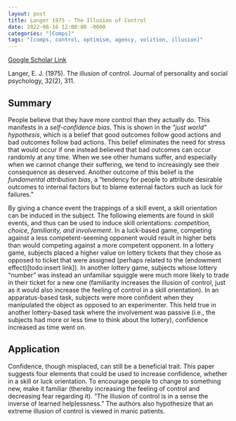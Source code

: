 ```yaml
---
layout: post
title: Langer 1975 - The Illusion of Control
date: 2022-06-16 12:00:00 -0600
categories: "[Comps]"
tags: "[comps, control, optimism, agency, volition, illusion]"
---
```

[Google Scholar Link](https://scholar.google.com/scholar?hl=en&as_sdt=0%2C45&q=The+illusion+of+control&btnG=)

Langer, E. J. (1975). The illusion of control. Journal of personality and social psychology, 32(2), 311.

## Summary
People believe that they have more control than they actually do.  This manifests in a _self-confidence bias_.  This is shown in the _”just world” hypothesis_, which is a belief that good outcomes follow good actions and bad outcomes follow bad actions.  This belief eliminates the need for stress that would occur if one instead believed that bad outcomes can occur randomly at any time.  When we see other humans suffer, and especially when we cannot change their suffering, we tend to increasingly see their consequence as deserved.  Another outcome of this belief is the _fundamental attribution bias_, a “tendency for people to attribute desirable outcomes to internal factors  but to blame external factors such as luck for failures.”

By giving a chance event the trappings of a skill event, a skill orientation can be induced in the subject.  The following elements are found in skill events, and thus can be used to induce skill orientations: _competition, choice, familiarity, and involvement_.  In a luck-based game, competing against a less competent-seeming opponent would result in higher bets than would competing against a more competent opponent.  In a lottery game, subjects placed a higher value on lottery tickets that they chose as opposed to ticket that were assigned (perhaps related to the (endowment effect)[todo:insert link]).  In another lottery game, subjects whose lottery “number” was instead an unfamiliar squiggle were much more likely to trade in their ticket for a new one (familiarity increases the illusion of control, just as it would also increase the feeling of control in a skill orientation).  In an apparatus-based task, subjects were more confident when they manipulated the object as opposed to an experimenter.  This held true in another lottery-based task where the involvement was passive (i.e., the subjects had more or less time to think about the lottery), confidence increased as time went on.

## Application
Confidence, though misplaced, can still be a beneficial trait.  This paper suggests four elements that could be used to increase confidence, whether in a skill or luck orientation.  To encourage people to change to something new, make it familiar (thereby increasing the feeling of control and decreasing fear regarding it).  “The illusion of control is in a sense the inverse of learned helplessness.”  The authors also hypothesize that an extreme illusion of control is viewed in manic patients.
